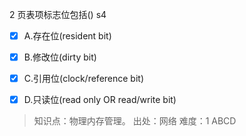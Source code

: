 2
页表项标志位包括() s4
- [x] A.存在位(resident bit)
- [x] B.修改位(dirty bit)
- [x] C.引用位(clock/reference bit)
- [x] D.只读位(read only OR read/write bit)
 

> 知识点：物理内存管理。
> 出处：网络
> 难度：1
> ABCD
